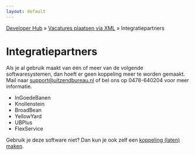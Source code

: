 ```yaml
---
layout: default
---
```


[Developer Hub](/) &raquo; [Vacatures plaatsen via XML](/jobs-xml) &raquo; Integratiepartners

# Integratiepartners

Als je al gebruik maakt van &eacute;&eacute;n of meer van de volgende softwaresystemen, dan hoeft er geen koppeling meer te worden gemaakt. Mail naar
support@uitzendbureau.nl of bel ons op 0478-640204 voor meer informatie.

* InGoedeBanen
* Knollenstein
* BroadBean
* YellowYard
* UBPlus
* FlexService

Gebruik je deze software niet? Dan kun je ook zelf een [koppeling (laten) maken](/jobs-xml).
